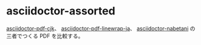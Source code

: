 # asciidoctor-assorted

[asciidoctor-pdf-cjk](https://rubygems.org/gems/asciidoctor-pdf-cjk/)、
[asciidoctor-pdf-linewrap-ja](https://rubygems.org/gems/asciidoctor-pdf-linewrap-ja)、
[asciidoctor-nabetani](https://rubygems.org/gems/asciidoctor-nabetani) の三者でつくる PDF を比較する。

